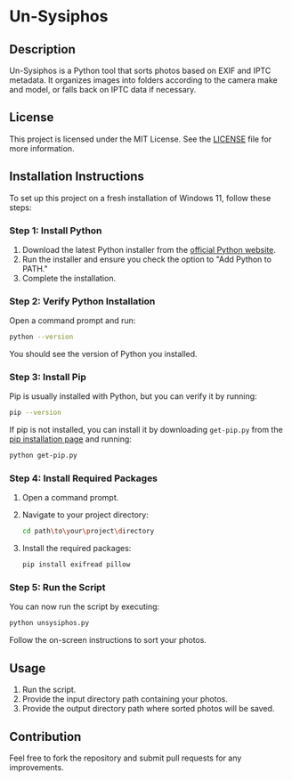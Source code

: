 
# Un-Sysiphos

## Description

Un-Sysiphos is a Python tool that sorts photos based on EXIF and IPTC metadata. It organizes images into folders according to the camera make and model, or falls back on IPTC data if necessary.

## License

This project is licensed under the MIT License. See the [LICENSE](LICENSE) file for more information.

## Installation Instructions

To set up this project on a fresh installation of Windows 11, follow these steps:

### Step 1: Install Python

1. Download the latest Python installer from the [official Python website](https://www.python.org/downloads/).
2. Run the installer and ensure you check the option to "Add Python to PATH."
3. Complete the installation.

### Step 2: Verify Python Installation

Open a command prompt and run:

```bash
python --version
```

You should see the version of Python you installed.

### Step 3: Install Pip

Pip is usually installed with Python, but you can verify it by running:

```bash
pip --version
```

If pip is not installed, you can install it by downloading `get-pip.py` from the [pip installation page](https://pip.pypa.io/en/stable/installation/) and running:

```bash
python get-pip.py
```

### Step 4: Install Required Packages

1. Open a command prompt.
2. Navigate to your project directory:

   ```bash
   cd path\to\your\project\directory
   ```

3. Install the required packages:

   ```bash
   pip install exifread pillow
   ```

### Step 5: Run the Script

You can now run the script by executing:

```bash
python unsysiphos.py
```

Follow the on-screen instructions to sort your photos.


## Usage

1. Run the script.
2. Provide the input directory path containing your photos.
3. Provide the output directory path where sorted photos will be saved.

## Contribution

Feel free to fork the repository and submit pull requests for any improvements.
